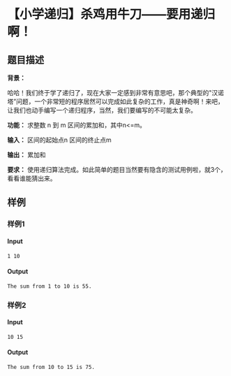# 【小学递归】杀鸡用牛刀——要用递归啊！

## 题目描述

**背景：** 

哈哈！我们终于学了递归了，现在大家一定感到非常有意思吧，那个典型的"汉诺塔”问题，一个非常短的程序居然可以完成如此复杂的工作，真是神奇啊！来吧，让我们也动手编写一个递归程序，当然，我们要编写的不可能太复杂。

**功能：**
  求整数 n 到 m 区间的累加和，其中n<=m。

**输入：**
  区间的起始点n  区间的终止点m

**输出：**
  累加和

**要求：**
  使用递归算法完成。如此简单的题目当然要有隐含的测试用例啦，就3个，看看谁能猜出来。

## 样例

### 样例1

#### Input

```
1 10
```

#### Output

```
The sum from 1 to 10 is 55.
```

### 样例2

#### Input

```
10 15
```

#### Output

```
The sum from 10 to 15 is 75.
```
